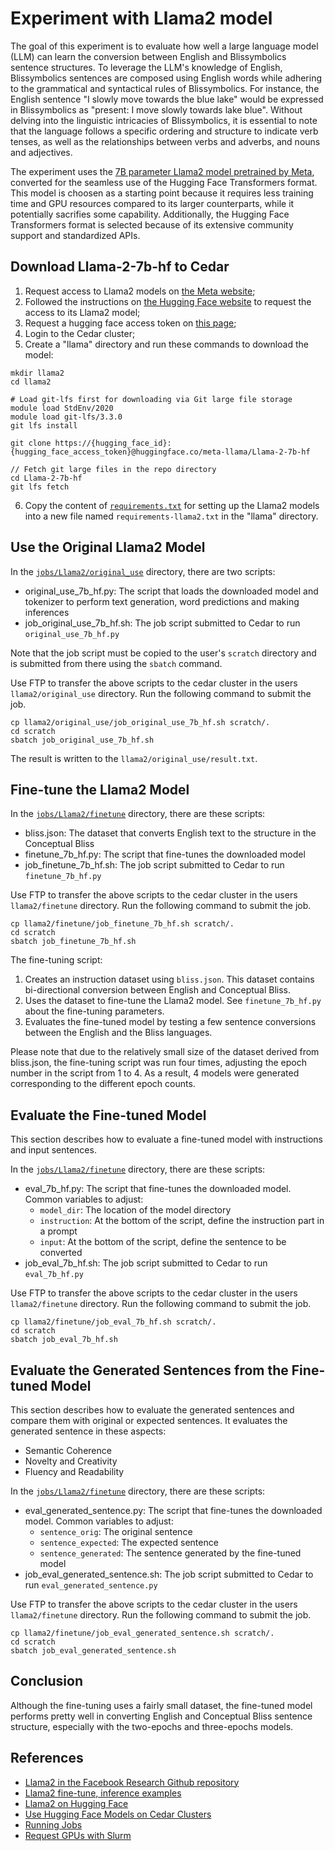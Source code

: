 # Experiment with Llama2 model

The goal of this experiment is to evaluate how well a large language model (LLM) can learn the conversion
between English and Blissymbolics sentence structures. To leverage the LLM's knowledge of English, Blissymbolics
sentences are composed using English words while adhering to the grammatical and syntactical rules of Blissymbolics.
For instance, the English sentence "I slowly move towards the blue lake" would be expressed in Blissymbolics as
"present: I move slowly towards lake blue". Without delving into the linguistic intricacies of Blissymbolics, it is
essential to note that the language follows a specific ordering and structure to indicate verb tenses, as well as the
relationships between verbs and adverbs, and nouns and adjectives.

The experiment uses the [7B parameter Llama2 model pretrained by Meta](https://huggingface.co/meta-llama/Llama-2-7b-hf),
converted for the seamless use of the Hugging Face Transformers format. This model is choosen as a starting
point because it requires less training time and GPU resources compared to its larger counterparts, while it
potentially sacrifies some capability. Additionally, the Hugging Face Transformers format is selected because
of its extensive community support and standardized APIs.

## Download Llama-2-7b-hf to Cedar

1. Request access to Llama2 models on [the Meta website](https://llama.meta.com/llama-downloads/);
2. Followed the instructions on [the Hugging Face website](https://huggingface.co/meta-llama/Llama-2-7b-hf)
to request the access to its Llama2 model;
3. Request a hugging face access token on [this page](https://huggingface.co/settings/tokens);
4. Login to the Cedar cluster;
5. Create a "llama" directory and run these commands to download the model:

```
mkdir llama2
cd llama2

# Load git-lfs first for downloading via Git large file storage
module load StdEnv/2020
module load git-lfs/3.3.0
git lfs install

git clone https://{hugging_face_id}:{hugging_face_access_token}@huggingface.co/meta-llama/Llama-2-7b-hf

// Fetch git large files in the repo directory
cd Llama-2-7b-hf
git lfs fetch
```

6. Copy the content of [`requirements.txt`](https://github.com/facebookresearch/llama/blob/main/requirements.txt)
for setting up the Llama2 models into a new file named `requirements-llama2.txt` in the "llama" directory.

## Use the Original Llama2 Model

In the [`jobs/Llama2/original_use`](../jobs/Llama2/original_use) directory, there are two scripts:

* original_use_7b_hf.py: The script that loads the downloaded model and tokenizer to perform text generation,
word predictions and making inferences
* job_original_use_7b_hf.sh: The job script submitted to Cedar to run `original_use_7b_hf.py`

Note that the job script must be copied to the user's `scratch` directory and is submitted from there using
the `sbatch` command.

Use FTP to transfer the above scripts to the cedar cluster in the users `llama2/original_use` directory. Run
the following command to submit the job.

```
cp llama2/original_use/job_original_use_7b_hf.sh scratch/.
cd scratch
sbatch job_original_use_7b_hf.sh
```

The result is written to the `llama2/original_use/result.txt`.

## Fine-tune the Llama2 Model

In the [`jobs/Llama2/finetune`](../jobs/Llama2/finetune) directory, there are these scripts:

* bliss.json: The dataset that converts English text to the structure in the Conceptual Bliss
* finetune_7b_hf.py: The script that fine-tunes the downloaded model
* job_finetune_7b_hf.sh: The job script submitted to Cedar to run `finetune_7b_hf.py`

Use FTP to transfer the above scripts to the cedar cluster in the users `llama2/finetune` directory. Run
the following command to submit the job.

```
cp llama2/finetune/job_finetune_7b_hf.sh scratch/.
cd scratch
sbatch job_finetune_7b_hf.sh
```

The fine-tuning script:

1. Creates an instruction dataset using `bliss.json`. This dataset contains bi-directional conversion between
English and Conceptual Bliss. 
2. Uses the dataset to fine-tune the Llama2 model. See `finetune_7b_hf.py` about the fine-tuning parameters.
3. Evaluates the fine-tuned model by testing a few sentence conversions between the English and the Bliss languages.

Please note that due to the relatively small size of the dataset derived from bliss.json, the fine-tuning script
was run four times, adjusting the epoch number in the script from 1 to 4. As a result, 4 models were generated
corresponding to the different epoch counts.

## Evaluate the Fine-tuned Model

This section describes how to evaluate a fine-tuned model with instructions and input sentences.

In the [`jobs/Llama2/finetune`](../jobs/Llama2/finetune) directory, there are these scripts:

* eval_7b_hf.py: The script that fine-tunes the downloaded model. Common variables to adjust:
  * `model_dir`: The location of the model directory
  * `instruction`: At the bottom of the script, define the instruction part in a prompt
  * `input`: At the bottom of the script, define the sentence to be converted
* job_eval_7b_hf.sh: The job script submitted to Cedar to run `eval_7b_hf.py`

Use FTP to transfer the above scripts to the cedar cluster in the users `llama2/finetune` directory. Run
the following command to submit the job.

```
cp llama2/finetune/job_eval_7b_hf.sh scratch/.
cd scratch
sbatch job_eval_7b_hf.sh
```

## Evaluate the Generated Sentences from the Fine-tuned Model

This section describes how to evaluate the generated sentences and compare them with original or expected sentences.
It evaluates the generated sentence in these aspects:

* Semantic Coherence
* Novelty and Creativity
* Fluency and Readability

In the [`jobs/Llama2/finetune`](../jobs/Llama2/finetune) directory, there are these scripts:

* eval_generated_sentence.py: The script that fine-tunes the downloaded model. Common variables to adjust:
  * `sentence_orig`: The original sentence
  * `sentence_expected`: The expected sentence
  * `sentence_generated`: The sentence generated by the fine-tuned model
* job_eval_generated_sentence.sh: The job script submitted to Cedar to run `eval_generated_sentence.py`

Use FTP to transfer the above scripts to the cedar cluster in the users `llama2/finetune` directory. Run
the following command to submit the job.

```
cp llama2/finetune/job_eval_generated_sentence.sh scratch/.
cd scratch
sbatch job_eval_generated_sentence.sh
```

## Conclusion

Although the fine-tuning uses a fairly small dataset, the fine-tuned model performs pretty well in converting English
and Conceptual Bliss sentence structure, especially with the two-epochs and three-epochs models.

## References

* [Llama2 in the Facebook Research Github repository](https://github.com/facebookresearch/llama)
* [Llama2 fine-tune, inference examples](https://github.com/facebookresearch/llama-recipes)
* [Llama2 on Hugging Face](https://huggingface.co/docs/transformers/model_doc/llama2)
* [Use Hugging Face Models on Cedar Clusters](https://docs.alliancecan.ca/wiki/Huggingface)
* [Running Jobs](https://docs.alliancecan.ca/wiki/Using_GPUs_with_Slurm)
* [Request GPUs with Slurm](https://docs.alliancecan.ca/wiki/Using_GPUs_with_Slurm)
